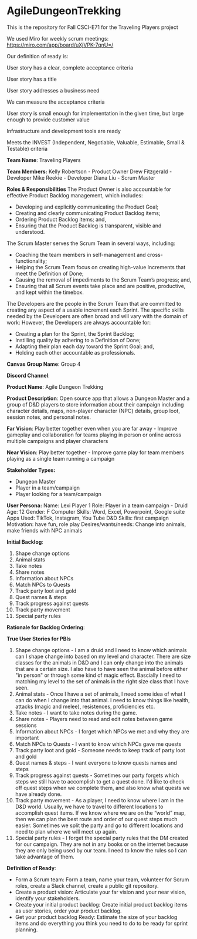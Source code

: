 # AgileDungeonTrekking
This is the repository for Fall CSCI-E71 for the Traveling Players project


We used Miro for weekly scrum meetings: https://miro.com/app/board/uXjVPK-7qnU=/


Our definition of ready is: 

User story has a clear, complete acceptance criteria

User story has a title

User story addresses a business need

We can measure the acceptance criteria

User story is small enough for implementation in the given time, but large enough to provide customer value

Infrastructure and development tools are ready

Meets the INVEST (Independent, Negotiable, Valuable, Estimable, Small & Testable) criteria


**Team Name**: Traveling Players

**Team Members:**
Kelly Robertson - Product Owner
Drew Fitzgerald - Developer
Mike Reekie - Developer
Diana Liu - Scrum Master

**Roles & Responsibilities**
The Product Owner is also accountable for effective Product Backlog management, which includes:
- Developing and explicitly communicating the Product Goal;
- Creating and clearly communicating Product Backlog items;
- Ordering Product Backlog items; and,
- Ensuring that the Product Backlog is transparent, visible and understood.

The Scrum Master serves the Scrum Team in several ways, including:
- Coaching the team members in self-management and cross-functionality;
- Helping the Scrum Team focus on creating high-value Increments that meet the Definition of Done;
- Causing the removal of impediments to the Scrum Team’s progress; and,
- Ensuring that all Scrum events take place and are positive, productive, and kept within the timebox.

The Developers are the people in the Scrum Team that are committed to creating any aspect of a usable increment each Sprint. The specific skills needed by the Developers are often broad and will vary with the domain of work:
However, the Developers are always accountable for:
- Creating a plan for the Sprint, the Sprint Backlog;
- Instilling quality by adhering to a Definition of Done;
- Adapting their plan each day toward the Sprint Goal; and,
- Holding each other accountable as professionals.

**Canvas Group Name**: Group 4

**Discord Channel**:

**Product Name**:  Agile Dungeon Trekking

**Product Description**:  Open source app that allows a Dungeon Master and a group of D&D players to store information about their campaign including character details, maps, non-player character (NPC) details, group loot, session notes, and personal notes. 

**Far Vision**:  Play better together even when you are far away - Improve gameplay and collaboration for teams playing in person or online across multiple campaigns and player characters

**Near Vision**: Play better together - Improve game play for team members playing as a single team running a campaign

**Stakeholder Types:**
- Dungeon Master
- Player in a team/campaign
- Player looking for a team/campaign

**User Persona:**
Name: Lexi Player 1
Role: Player in a team campaign - Druid
Age: 12
Gender: F
Computer Skills: Word, Excel, Powerpoint, Google suite
Apps Used: TikTok, Instagram, You Tube
D&D Skills: first campaign
Motivation: have fun, role play 
Desires/wants/needs: Change into animals, make friends with NPC animals

**Initial Backlog**:
1. Shape change options 
2. Animal stats 
3. Take notes 
4. Share notes 
5. Information about NPCs
6. Match NPCs to Quests
7. Track party loot and gold
8. Quest names & steps
9. Track progress against quests
10. Track party movement
11. Special party rules

**Rationale for Backlog Ordering**:

**True User Stories for PBIs**
1. Shape change options - I am a druid and I need to know which animals can I shape change into based on my level and character. There are size classes for the animals in D&D and I can only change into the animals that are a certain size. I also have to have seen the animal before either "in person" or through some kind of magic effect. Bascially I need to matching my level to the set of animals in the right size class that I have seen.
2. Animal stats - Once I have a set of animals, I need some idea of what I can do when I change into that animal. I need to know things like health, attacks (magic and melee), resistences, proficiencies etc.
3. Take notes -  I want to take notes during the game.
4. Share notes - Players need to read and edit notes between game sessions
5. Information about NPCs - I forget which NPCs we met and why they are important
6. Match NPCs to Quests - I want to know which NPCs gave me quests
7. Track party loot and gold - Someone needs to keep track of party loot and gold
8. Quest names & steps - I want everyone to know quests names and steps
9. Track progress against quests -  Sometimes our party forgets which steps we still have to accomplish to get a quest done. I'd like to check off quest steps when we complete them, and also know what quests we have already done. 
10. Track party movement - As a player, I need to know where I am in the D&D world. Usually, we have to travel to different locations to accomplish quest items. If we know where we are on the “world” map, then we can plan the best route and order of our quest steps much easier. Sometimes we split the party and go to different locations and need to plan where we will meet up again.
11. Special party rules - I forget the special party rules that the DM created for our campaign. They are not in any books or on the internet because they are only being used by our team. I need to know the rules so I can take advantage of them.

**Definition of Ready**:
- Form a Scrum team: Form a team, name your team, volunteer for Scrum roles, create a Slack channel, create a public git repository.
- Create a product vision: Articulate your far vision and your near vision, identify your stakeholders.
- Create your initial product backlog: Create initial product backlog items as user stories, order your product backlog.
- Get your product backlog Ready: Estimate the size of your backlog items and do everything you think you need to do to be ready for sprint planning.
